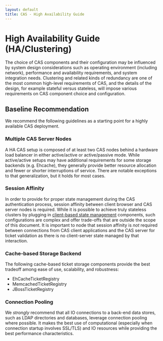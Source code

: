 ```yaml
---
layout: default
title: CAS - High Availability Guide
---
```

# High Availability Guide (HA/Clustering)

The choice of CAS components and their configuration may be influenced by system design considerations such as operating environment (including network), performance and availability requirements, and system integration needs. Clustering and related kinds of redundancy are one of the most common high-level requirements of CAS, and the details of the design, for example stateful versus stateless, will impose various requirements on CAS component choice and configuration.

## Baseline Recommendation

We recommend the following guidelines as a starting point for a highly available CAS deployment.

### Multiple CAS Server Nodes
A HA CAS setup is composed of at least two CAS nodes behind a hardware load balancer in either active/active or active/passive mode. While active/active setups may have additional requirements for some storage backends (e.g. Ehcache), they generally provide better resource allocation and fewer or shorter interruptions of service. There are notable exceptions to that generalization, but it holds for most cases.

### Session Affinity
In order to provide for proper state management during the CAS authentication process, session affinity between client browser and CAS server nodes is required. While it is possible to achieve truly stateless clusters by plugging in [client-based state management](https://github.com/serac/spring-webflow-client-repo) components, such configurations are complex and offer trade-offs that are outside the scope of this document. It is important to node that session affinity is _not_ required between connections from CAS client applications and the CAS server for ticket validation as there is no client-server state managed by that interaction.

### Cache-based Storage Backend
The following cache-based ticket storage components provide the best tradeoff among ease of use, scalability, and robustness:
* EhCacheTicketRegistry
* MemcachedTicketRegistry
* JBossTicketRegistry

### Connection Pooling
We _strongly_ recommend that all IO connections to a back-end data stores, such as LDAP directories and databases, leverage connection pooling where possible. It makes the best use of computational (especially when connection startup involves SSL/TLS) and IO resources while providing the best performance characteristics.
